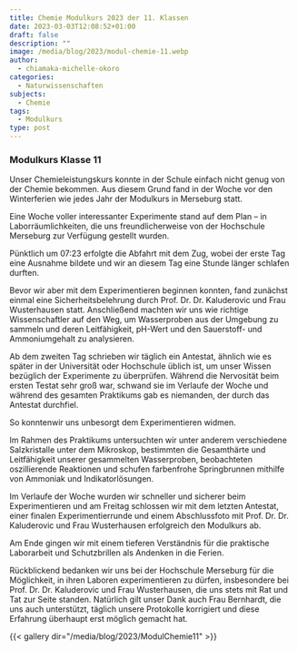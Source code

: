 ```yaml
---
title: Chemie Modulkurs 2023 der 11. Klassen
date: 2023-03-03T12:08:52+01:00
draft: false
description: ""
image: /media/blog/2023/modul-chemie-11.webp
author:
  - chiamaka-michelle-okoro
categories:
  - Naturwissenschaften
subjects:
  - Chemie
tags:
  - Modulkurs
type: post
---
```

### Modulkurs Klasse 11

Unser Chemieleistungskurs konnte in der Schule einfach nicht genug von der Chemie bekommen.
Aus diesem Grund fand in der Woche vor den Winterferien wie jedes Jahr der Modulkurs in Merseburg statt.

Eine Woche voller interessanter Experimente stand auf dem Plan – in Laborräumlichkeiten,
die uns freundlicherweise von der Hochschule Merseburg zur Verfügung gestellt wurden.

Pünktlich um 07:23 erfolgte die Abfahrt mit dem Zug, wobei der erste Tag eine Ausnahme
bildete und wir an diesem Tag eine Stunde länger schlafen durften.

Bevor wir aber mit dem Experimentieren beginnen konnten, fand zunächst einmal eine
Sicherheitsbelehrung durch Prof. Dr. Dr. Kaluderovic und Frau Wusterhausen statt.
Anschließend machten wir uns wie richtige Wissenschaftler auf den Weg, um Wasserproben aus der Umgebung zu sammeln und deren Leitfähigkeit, pH-Wert und den Sauerstoff- und Ammoniumgehalt zu analysieren.

Ab dem zweiten Tag schrieben wir täglich ein Antestat, ähnlich wie es später in der
Universität oder Hochschule üblich ist, um unser Wissen bezüglich der Experimente zu überprüfen. Während die Nervosität beim ersten Testat sehr groß war, schwand sie im Verlaufe der Woche und während des gesamten Praktikums gab es niemanden, der durch das Antestat durchfiel.

So konntenwir uns unbesorgt dem Experimentieren widmen.

Im Rahmen des Praktikums untersuchten wir unter anderem verschiedene Salzkristalle unter
dem Mikroskop, bestimmten die Gesamthärte und Leitfähigkeit unserer gesammelten Wasserproben, beobachteten oszillierende Reaktionen und schufen farbenfrohe Springbrunnen mithilfe von Ammoniak und Indikatorlösungen.

Im Verlaufe der Woche wurden wir schneller und sicherer beim Experimentieren und am Freitag
schlossen wir mit dem letzten Antestat, einer finalen Experimentierrunde und einem Abschlussfoto mit Prof. Dr. Dr. Kaluderovic und Frau Wusterhausen erfolgreich den Modulkurs ab.

Am Ende gingen wir mit einem tieferen Verständnis für die praktische Laborarbeit und Schutzbrillen als Andenken in die Ferien.

Rückblickend bedanken wir uns bei der Hochschule Merseburg für die Möglichkeit, in ihren Laboren experimentieren zu dürfen, insbesondere bei Prof. Dr. Dr. Kaluderovic und Frau Wusterhausen, die uns stets mit Rat und Tat zur Seite standen. Natürlich gilt unser Dank auch Frau Bernhardt, die uns auch unterstützt, täglich unsere Protokolle korrigiert und diese Erfahrung überhaupt erst möglich gemacht hat.



{{< gallery dir="/media/blog/2023/ModulChemie11" >}}


